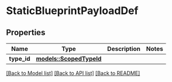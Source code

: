 # StaticBlueprintPayloadDef

## Properties

Name | Type | Description | Notes
------------ | ------------- | ------------- | -------------
**type_id** | [**models::ScopedTypeId**](ScopedTypeId.md) |  | 

[[Back to Model list]](../README.md#documentation-for-models) [[Back to API list]](../README.md#documentation-for-api-endpoints) [[Back to README]](../README.md)


